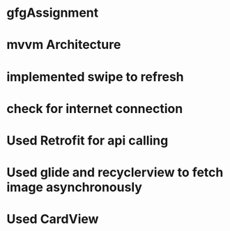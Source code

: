 # gfgAssignment
# mvvm Architecture
# implemented swipe to refresh
# check for internet connection
# Used Retrofit for api calling
# Used glide and recyclerview to fetch image asynchronously
# Used CardView
